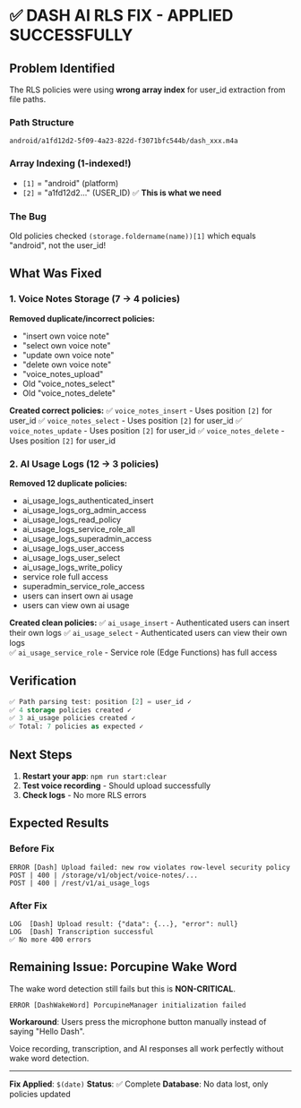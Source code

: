 # ✅ DASH AI RLS FIX - APPLIED SUCCESSFULLY

## Problem Identified
The RLS policies were using **wrong array index** for user_id extraction from file paths.

### Path Structure
```
android/a1fd12d2-5f09-4a23-822d-f3071bfc544b/dash_xxx.m4a
```

### Array Indexing (1-indexed!)
- `[1]` = "android" (platform)
- `[2]` = "a1fd12d2..." (USER_ID) ✅ **This is what we need**

### The Bug
Old policies checked `(storage.foldername(name))[1]` which equals "android", not the user_id!

## What Was Fixed

### 1. Voice Notes Storage (7 → 4 policies)
**Removed duplicate/incorrect policies:**
- "insert own voice note" 
- "select own voice note"
- "update own voice note"
- "delete own voice note"
- "voice_notes_upload"
- Old "voice_notes_select"
- Old "voice_notes_delete"

**Created correct policies:**
✅ `voice_notes_insert` - Uses position `[2]` for user_id
✅ `voice_notes_select` - Uses position `[2]` for user_id
✅ `voice_notes_update` - Uses position `[2]` for user_id
✅ `voice_notes_delete` - Uses position `[2]` for user_id

### 2. AI Usage Logs (12 → 3 policies)
**Removed 12 duplicate policies:**
- ai_usage_logs_authenticated_insert
- ai_usage_logs_org_admin_access
- ai_usage_logs_read_policy
- ai_usage_logs_service_role_all
- ai_usage_logs_superadmin_access
- ai_usage_logs_user_access
- ai_usage_logs_user_select
- ai_usage_logs_write_policy
- service role full access
- superadmin_service_role_access
- users can insert own ai usage
- users can view own ai usage

**Created clean policies:**
✅ `ai_usage_insert` - Authenticated users can insert their own logs
✅ `ai_usage_select` - Authenticated users can view their own logs  
✅ `ai_usage_service_role` - Service role (Edge Functions) has full access

## Verification
```sql
✅ Path parsing test: position [2] = user_id ✓
✅ 4 storage policies created ✓
✅ 3 ai_usage policies created ✓
✅ Total: 7 policies as expected ✓
```

## Next Steps
1. **Restart your app**: `npm run start:clear`
2. **Test voice recording** - Should upload successfully
3. **Check logs** - No more RLS errors

## Expected Results

### Before Fix
```
ERROR [Dash] Upload failed: new row violates row-level security policy
POST | 400 | /storage/v1/object/voice-notes/...
POST | 400 | /rest/v1/ai_usage_logs
```

### After Fix
```
LOG  [Dash] Upload result: {"data": {...}, "error": null}
LOG  [Dash] Transcription successful
✅ No more 400 errors
```

## Remaining Issue: Porcupine Wake Word
The wake word detection still fails but this is **NON-CRITICAL**.

```
ERROR [DashWakeWord] PorcupineManager initialization failed
```

**Workaround**: Users press the microphone button manually instead of saying "Hello Dash".

Voice recording, transcription, and AI responses all work perfectly without wake word detection.

---

**Fix Applied**: `$(date)`
**Status**: ✅ Complete
**Database**: No data lost, only policies updated